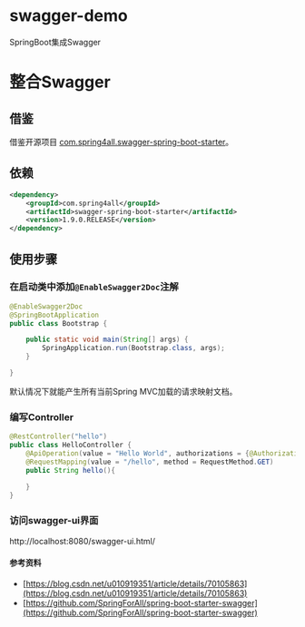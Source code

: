 # swagger-demo
SpringBoot集成Swagger

# 整合Swagger

## 借鉴

借鉴开源项目 [com.spring4all.swagger-spring-boot-starter](https://github.com/SpringForAll/spring-boot-starter-swagger)。

## 依赖

```xml
<dependency>
	<groupId>com.spring4all</groupId>
	<artifactId>swagger-spring-boot-starter</artifactId>
	<version>1.9.0.RELEASE</version>
</dependency>
```


## 使用步骤

### 在启动类中添加```@EnableSwagger2Doc```注解

```java
@EnableSwagger2Doc
@SpringBootApplication
public class Bootstrap {

    public static void main(String[] args) {
        SpringApplication.run(Bootstrap.class, args);
    }

}
```

默认情况下就能产生所有当前Spring MVC加载的请求映射文档。

### 编写Controller

```java
@RestController("hello")
public class HelloController {
    @ApiOperation(value = "Hello World", authorizations = {@Authorization(value = "Authorization")})
    @RequestMapping(value = "/hello", method = RequestMethod.GET)
    public String hello(){
        
    }
}

```


### 访问swagger-ui界面

http://localhost:8080/swagger-ui.html/


#### 参考资料

- [https://blog.csdn.net/u010919351/article/details/70105863](https://blog.csdn.net/u010919351/article/details/70105863)
- [https://github.com/SpringForAll/spring-boot-starter-swagger](https://github.com/SpringForAll/spring-boot-starter-swagger)


